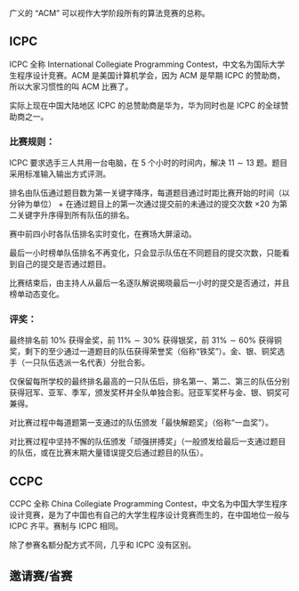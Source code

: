 广义的 “ACM” 可以视作大学阶段所有的算法竞赛的总称。

## ICPC

ICPC 全称 International Collegiate Programming Contest，中文名为国际大学生程序设计竞赛。ACM 是美国计算机学会，因为 ACM 是早期 ICPC 的赞助商，所以大家习惯性的叫 ACM 比赛了。

实际上现在中国大陆地区 ICPC 的总赞助商是华为，华为同时也是 ICPC 的全球赞助商之一。

### 比赛规则：

ICPC 要求选手三人共用一台电脑，在 $5$ 个小时的时间内，解决 $11\sim 13$ 题。题目采用标准输入输出方式评测。

排名由队伍通过题目数为第一关键字降序，每道题目通过时距比赛开始的时间（以分钟为单位） $+$ 在通过题目上的第一次通过提交前的未通过的提交次数 $\times 20$ 为第二关键字升序得到所有队伍的排名。

赛中前四小时各队伍排名实时变化，在赛场大屏滚动。

最后一小时榜单队伍排名不再变化，只会显示队伍在不同题目的提交次数，只能看到自己的提交是否通过题目。

比赛结束后，由主持人从最后一名逐队解说揭晓最后一小时的提交是否通过，并且榜单动态变化。


### 评奖：

最终排名前 $10\%$ 获得金奖，前 $11\% \sim 30\%$ 获得银奖，前 $31\%\sim 60\%$ 获得铜奖，剩下的至少通过一道题目的队伍获得荣誉奖（俗称“铁奖”）。金、银、铜奖选手（一只队伍选派一名代表）分批合影。

仅保留每所学校的最终排名最高的一只队伍后，排名第一、第二、第三的队伍分别获得冠军、亚军、季军，颁发奖杯并全队单独合影。冠亚军奖杯与金、银、铜奖可兼得。

对比赛过程中每道题第一支通过的队伍颁发「最快解题奖」（俗称“一血奖”）。

对比赛过程中坚持不懈的队伍颁发「顽强拼搏奖」（一般颁发给最后一支通过题目的队伍，或在比赛末期大量错误提交后通过题目的队伍）。


## CCPC

CCPC 全称 China Collegiate Programming Contest，中文名为中国大学生程序设计竞赛，是为了中国也有自己的大学生程序设计竞赛而生的，在中国地位一般与 ICPC 齐平。赛制与 ICPC 相同。

除了参赛名额分配方式不同，几乎和 ICPC 没有区别。

## 邀请赛/省赛


